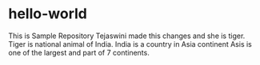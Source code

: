 # hello-world
This is Sample Repository
Tejaswini made this changes and she is tiger.
Tiger is national animal of India.
India is a country in Asia continent
Asis is one of the largest and part of 7 continents.
